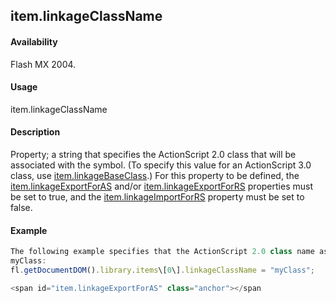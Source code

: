 ## item.linkageClassName

#### Availability

Flash MX 2004.

#### Usage

item.linkageClassName

#### Description

Property; a string that specifies the ActionScript 2.0 class that will be associated with the symbol. (To specify this value for an ActionScript 3.0 class, use [item.linkageBaseClass](#!AdobeDocs/developers-animatesdk-docs/master/Item_object/item5.md).)
For this property to be defined, the [item.linkageExportForAS](#!AdobeDocs/developers-animatesdk-docs/master/Item_object/item7.md) and/or [item.linkageExportForRS](#!AdobeDocs/developers-animatesdk-docs/master/Item_object/item8.md) properties must be set to true, and the [item.linkageImportForRS](#!AdobeDocs/developers-animatesdk-docs/master/Item_object/item11.md) property must be set to false.

#### Example

```javascript
The following example specifies that the ActionScript 2.0 class name associated with the first item in the library is
myClass:
fl.getDocumentDOM().library.items\[0\].linkageClassName = "myClass";

<span id="item.linkageExportForAS" class="anchor"></span
```
